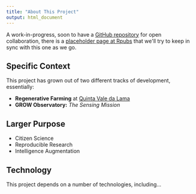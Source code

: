 ```yaml
---
title: "About This Project"
output: html_document
---
```


A work-in-progress, soon to have a [GitHub repository](https://github.com/ludwa6/GROW) for open collaboration, there is a [placeholder page at Rpubs](http://rpubs.com/ludwa6/GROW) that we'll try to keep in sync with this one as we go.

## Specific Context

This project has grown out of two different tracks of development, essentially:

- **Regenerative Farming** at [Quinta Vale da Lama](https://www.valedalama.net)
- **GROW Observatory:** _The Sensing Mission_

## Larger Purpose

- Citizen Science
- Reproducible Research
- Intelligence Augmentation

## Technology

This project depends on a number of technologies, including...
